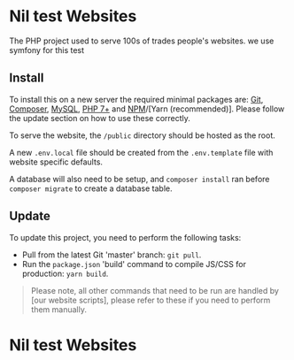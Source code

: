# Nil test Websites

The PHP project used to serve 100s of trades people's websites.
we use symfony for this test

## Install

To install this on a new server the required minimal packages are: [Git], [Composer], [MySQL], [PHP 7+] and [NPM]/[Yarn (recommended)]. Please follow the update section on how to use these correctly.

To serve the website, the `/public` directory should be hosted as the root.

A new `.env.local` file should be created from the `.env.template` file with website specific defaults.

A database will also need to be setup, and `composer install` ran before `composer migrate` to create a database table.

## Update

To update this project, you need to perform the following tasks:

- Pull from the latest Git 'master' branch: `git pull`.
- Run the `package.json` 'build' command to compile JS/CSS for production: `yarn build`.

> Please note, all other commands that need to be run are handled by [our website scripts], please refer to these if you need to perform them manually.

[Git]: https://git-scm.com/
[Composer]: https://getcomposer.org/
[MySQL]: https://www.mysql.com/
[PHP 7+]: https://php.net/
[NPM]: https://www.npmjs.com/


# Nil test Websites



